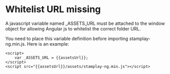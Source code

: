 # Whitelist URL missing

A javascript variable named _ASSETS_URL must be attached to the window object for allowing Angular js to whitelist the correct folder URL.

You need to place this variable definition before importing stamplay-ng.min.js.
Here is an example:

	<script>
		var _ASSETS_URL = {{assetsUrl}};
	</script>
	<script src="{{assetsUrl}}/assets/stamplay-ng.min.js"></script>
